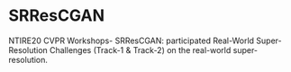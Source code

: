 # SRResCGAN
NTIRE20 CVPR Workshops- SRResCGAN: participated Real-World Super-Resolution Challenges (Track-1 &amp; Track-2) on the real-world super-resolution.
